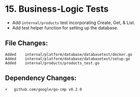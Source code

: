 # 15. Business-Logic Tests

- Add `internal/products` test incorporating Create, Get, & List.
- Add test helper function for setting up the database.


## File Changes:

```
Added    internal/platform/database/databasetest/docker.go
Added    internal/platform/database/databasetest/setup.go
Added    internal/products/products_test.go
```

## Dependency Changes:

```
+ 	github.com/google/go-cmp v0.2.0
```